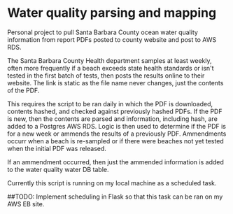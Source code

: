 # Water quality parsing and mapping
 Personal project to pull Santa Barbara County ocean water quality information from report PDFs posted to county website and post to AWS RDS. 
 
The Santa Barbara County Health department samples at least weekly, often more frequently if a beach exceeds state health standards or isn't tested in the first batch of tests, then posts the results online to their website. The link is static as the file name never changes, just the contents of the PDF.

This requires the script to be ran daily in which the PDF is downloaded, contents hashed, and checked against previously hashed PDFs. If the PDF is new, then the contents are parsed and information, including hash, are added to a Postgres AWS RDS. Logic is then used to determine if the PDF is for a new week or ammends the results of a previously PDF. Ammendments occurr when a beach is re-sampled or if there were beaches not yet tested when the initial PDF was released. 

If an ammendment occurred, then just the ammended information is added to the water quality water DB table. 

Currently this script is running on my local machine as a scheduled task.

##TODO:
Implement scheduling in Flask so that this task can be ran on my AWS EB site. 
